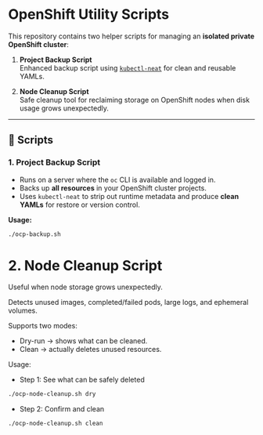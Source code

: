# OpenShift Utility Scripts

This repository contains two helper scripts for managing an **isolated private OpenShift cluster**:

1. **Project Backup Script**  
   Enhanced backup script using [`kubectl-neat`](https://github.com/itaysk/kubectl-neat) for clean and reusable YAMLs.  

2. **Node Cleanup Script**  
   Safe cleanup tool for reclaiming storage on OpenShift nodes when disk usage grows unexpectedly.  

---

## 📌 Scripts

### 1. Project Backup Script
- Runs on a server where the `oc` CLI is available and logged in.  
- Backs up **all resources** in your OpenShift cluster projects.  
- Uses `kubectl-neat` to strip out runtime metadata and produce **clean YAMLs** for restore or version control.  

**Usage:**
```bash
./ocp-backup.sh
```

# 2. Node Cleanup Script

Useful when node storage grows unexpectedly.

Detects unused images, completed/failed pods, large logs, and ephemeral volumes.

Supports two modes:

- Dry-run → shows what can be cleaned.
- Clean → actually deletes unused resources.

Usage:

- Step 1: See what can be safely deleted
```bash
./ocp-node-cleanup.sh dry
```
- Step 2: Confirm and clean
```bash  
./ocp-node-cleanup.sh clean
```
